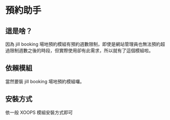 # 預約助手

## 這是啥？

因為 jill booking 場地預約模組有預約週數限制，即使是網站管理員也無法預約超過限制週數之後的時段，但實際使用卻有此需求，所以就有了這個模組啦。

## 依賴模組

當然要裝 jill booking 場地預約模組囉。

## 安裝方式

依一般 XOOPS 模組安裝方式即可